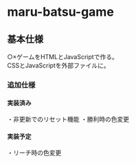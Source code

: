 # maru-batsu-game

## 基本仕様
○×ゲームをHTMLとJavaScriptで作る。  
CSSとJavaScriptを外部ファイルに。  


### 追加仕様

#### 実装済み
・非更新でのリセット機能
・勝利時の色変更

#### 実装予定
・リーチ時の色変更  
